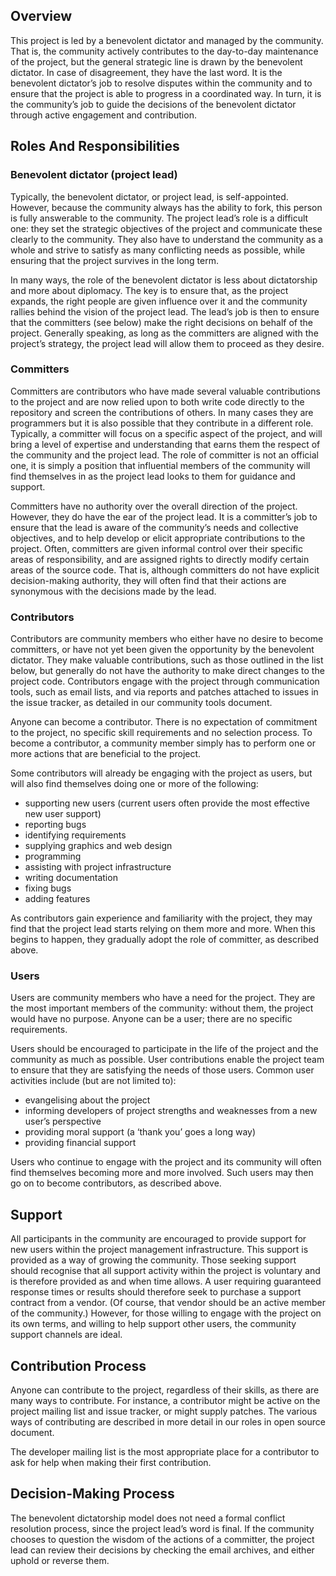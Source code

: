 ## Overview

This project is led by a benevolent dictator and managed by the community. That is, the community actively
contributes to the day-to-day maintenance of the project, but the general strategic line is drawn
by the benevolent dictator. In case of disagreement, they have the last word. It is the benevolent
dictator’s job to resolve disputes within the community and to ensure that the project is able to progress
in a coordinated way. In turn, it is the community’s job to guide the decisions of the benevolent dictator
through active engagement and contribution.

## Roles And Responsibilities

### Benevolent dictator (project lead)

Typically, the benevolent dictator, or project lead, is self-appointed. However, because the community
always has the ability to fork, this person is fully answerable to the community. The project lead’s role
is a difficult one: they set the strategic objectives of the project and communicate these clearly to the community.
They also have to understand the community as a whole and strive to satisfy as many conflicting needs as possible,
while ensuring that the project survives in the long term.

In many ways, the role of the benevolent dictator is less about dictatorship and more about diplomacy.
The key is to ensure that, as the project expands, the right people are given influence over it and the community
rallies behind the vision of the project lead. The lead’s job is then to ensure that the committers (see below)
make the right decisions on behalf of the project. Generally speaking, as long as the committers are aligned
with the project’s strategy, the project lead will allow them to proceed as they desire.

### Committers

Committers are contributors who have made several valuable contributions to the project and are now relied upon
to both write code directly to the repository and screen the contributions of others.
In many cases they are programmers but it is also possible that they contribute in a different role.
Typically, a committer will focus on a specific aspect of the project, and will bring a level of expertise
and understanding that earns them the respect of the community and the project lead. The role of committer
is not an official one, it is simply a position that influential members of the community will find themselves
in as the project lead looks to them for guidance and support.

Committers have no authority over the overall direction of the project. However, they do have the ear
of the project lead. It is a committer’s job to ensure that the lead is aware of the community’s needs
and collective objectives, and to help develop or elicit appropriate contributions to the project.
Often, committers are given informal control over their specific areas of responsibility,
and are assigned rights to directly modify certain areas of the source code. That is, although committers
do not have explicit decision-making authority, they will often find that their actions are synonymous
with the decisions made by the lead.

### Contributors

Contributors are community members who either have no desire to become committers, or have not yet been
given the opportunity by the benevolent dictator. They make valuable contributions, such as those outlined
in the list below, but generally do not have the authority to make direct changes to the project code.
Contributors engage with the project through communication tools, such as email lists, and via reports
and patches attached to issues in the issue tracker, as detailed in our community tools document.

Anyone can become a contributor. There is no expectation of commitment to the project, no specific skill
requirements and no selection process. To become a contributor, a community member simply has to perform
one or more actions that are beneficial to the project.

Some contributors will already be engaging with the project as users,
but will also find themselves doing one or more of the following:

- supporting new users (current users often provide the most effective new user support)
- reporting bugs
- identifying requirements
- supplying graphics and web design
- programming
- assisting with project infrastructure
- writing documentation
- fixing bugs
- adding features

As contributors gain experience and familiarity with the project, they may find that the project lead starts
relying on them more and more. When this begins to happen, they gradually adopt the role of committer,
as described above.

### Users

Users are community members who have a need for the project. They are the most important members
of the community: without them, the project would have no purpose. Anyone can be a user; there
are no specific requirements.

Users should be encouraged to participate in the life of the project and the community as much as possible.
User contributions enable the project team to ensure that they are satisfying the needs of those users.
Common user activities include (but are not limited to):

- evangelising about the project
- informing developers of project strengths and weaknesses from a new user’s perspective
- providing moral support (a ‘thank you’ goes a long way)
- providing financial support

Users who continue to engage with the project and its community will often find themselves becoming more
and more involved. Such users may then go on to become contributors, as described above.

## Support

All participants in the community are encouraged to provide support for new users within
the project management infrastructure. This support is provided as a way of growing the community.
Those seeking support should recognise that all support activity within the project is voluntary
and is therefore provided as and when time allows. A user requiring guaranteed response times or
results should therefore seek to purchase a support contract from a vendor.
(Of course, that vendor should be an active member of the community.)
However, for those willing to engage with the project on its own terms, and willing
to help support other users, the community support channels are ideal.

## Contribution Process

Anyone can contribute to the project, regardless of their skills, as there are many ways to contribute.
For instance, a contributor might be active on the project mailing list and issue tracker,
or might supply patches. The various ways of contributing are described in more detail
in our roles in open source document.

The developer mailing list is the most appropriate place for a contributor to ask for help when making their first contribution.

## Decision-Making Process

The benevolent dictatorship model does not need a formal conflict resolution process,
since the project lead’s word is final. If the community chooses to question the wisdom of the actions of a committer,
the project lead can review their decisions by checking the email archives, and either uphold or reverse them.
